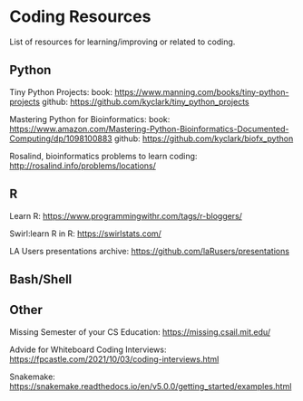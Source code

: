 # Coding Resources
List of resources for learning/improving or related to coding.


## Python

Tiny Python Projects: 
  book: https://www.manning.com/books/tiny-python-projects
  github: https://github.com/kyclark/tiny_python_projects

Mastering Python for Bioinformatics: 
  book: https://www.amazon.com/Mastering-Python-Bioinformatics-Documented-Computing/dp/1098100883
  github: https://github.com/kyclark/biofx_python

Rosalind, bioinformatics problems to learn coding: http://rosalind.info/problems/locations/



## R

Learn R: https://www.programmingwithr.com/tags/r-bloggers/

Swirl:learn R in R: https://swirlstats.com/

LA Users presentations archive: https://github.com/laRusers/presentations


## Bash/Shell

## Other

Missing Semester of your CS Education: https://missing.csail.mit.edu/

Advide for Whiteboard Coding Interviews: https://fpcastle.com/2021/10/03/coding-interviews.html

Snakemake: https://snakemake.readthedocs.io/en/v5.0.0/getting_started/examples.html
